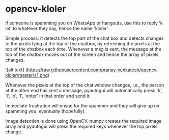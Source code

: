 # opencv-kloler

If someone is spamming you on WhatsApp or hangouts, use this to reply 'k lol' to whatever they say, hence the name 'kloler'.

Simple process: It detects the top part of the chat box and detects changes to the pixels lying at the top of the chatbox, by refreshing the pixels at the top of the chatbox each time. Whenever a msg is sent, the message at the top of the chatbox moves out of the screen and hence the array of pixels changes.

![alt text] (https://raw.githubusercontent.com/pranay-venkatesh/opencv-kloler/master/s1.png)

Whenever the pixels at the top of the chat window changes, i.e., the person at the other end has sent a message, pyautogui will automatically press 'k', 'l', 'o', 'l', 'enter' in that order and send it.

Immediate frustration will ensue for the spammer and they will give up on spamming you, eventually (hopefully).

Image detection is done using OpenCV. numpy creates the required image array and pyautogui will press the required keys whenever the top pixels change.
